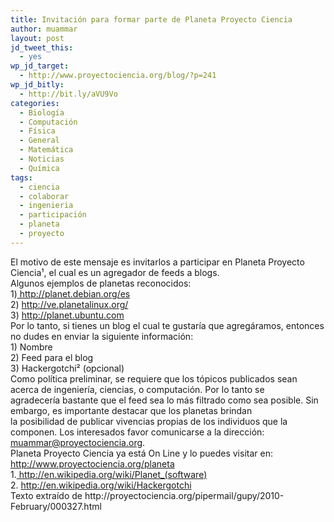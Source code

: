 ```yaml
---
title: Invitación para formar parte de Planeta Proyecto Ciencia
author: muammar
layout: post
jd_tweet_this:
  - yes
wp_jd_target:
  - http://www.proyectociencia.org/blog/?p=241
wp_jd_bitly:
  - http://bit.ly/aVU9Vo
categories:
  - Biología
  - Computación
  - Física
  - General
  - Matemática
  - Noticias
  - Química
tags:
  - ciencia
  - colaborar
  - ingenieria
  - participación
  - planeta
  - proyecto
---
```

<div id="_mcePaste">
  El motivo de este mensaje es invitarlos a participar en Planeta Proyecto Ciencia¹, el cual es un agregador de feeds a blogs.
</div>

<div id="_mcePaste">
  Algunos ejemplos de planetas reconocidos:
</div>



<div id="_mcePaste">
  1)<a href="http://planet.debian.org/es"> http://planet.debian.org/es</a>
</div>

<div id="_mcePaste">
  2) <a href="http://ve.planetalinux.org/">http://ve.planetalinux.org/</a>
</div>

<div id="_mcePaste">
  3) <a href="http://planet.ubuntu.com">http://planet.ubuntu.com</a>
</div>



<div id="_mcePaste">
  Por lo tanto, si tienes un blog el cual te gustaría que agregáramos, entonces no dudes en enviar la siguiente información:
</div>



<div id="_mcePaste">
  1) Nombre
</div>

<div id="_mcePaste">
  2) Feed para el blog
</div>

<div id="_mcePaste">
  3) Hackergotchi² (opcional)
</div>



<div id="_mcePaste">
  Como política preliminar, se requiere que los tópicos publicados sean acerca de ingeniería, ciencias, o computación. Por lo tanto se
</div>

<div id="_mcePaste">
  agradecería bastante que el feed sea lo más filtrado como sea posible. Sin embargo, es importante destacar que los planetas brindan
</div>

<div>
  la posibilidad de publicar vivencias propias de los individuos que la componen. Los interesados favor comunicarse a la dirección:</br> <a href="mailto:muammar@proyectociencia.org">muammar@proyectociencia.org</a>.
</div>



<div>
  Planeta Proyecto Ciencia ya está On Line y lo puedes visitar en: </br><a href="http://www.proyectociencia.org/planeta">http://www.proyectociencia.org/planeta</a>
</div>



<div id="_mcePaste">
  1.<a href="http://en.wikipedia.org/wiki/Planet_(software)"> http://en.wikipedia.org/wiki/Planet_(software)</a>
</div>

<div id="_mcePaste">
  2. <a href="http://en.wikipedia.org/wiki/Hackergotchi">http://en.wikipedia.org/wiki/Hackergotchi</a>
</div>



<div>
  Texto extraído de http://proyectociencia.org/pipermail/gupy/2010-February/000327.html
</div>
